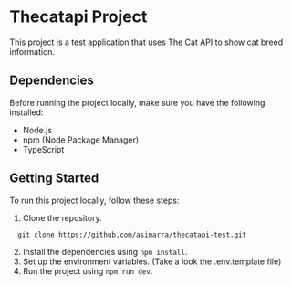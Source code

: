 # Thecatapi Project

This project is a test application that uses The Cat API to show cat breed information.

## Dependencies

Before running the project locally, make sure you have the following installed:

- Node.js
- npm (Node Package Manager)
- TypeScript

## Getting Started

To run this project locally, follow these steps:

1. Clone the repository.

```
  git clone https://github.com/asimarra/thecatapi-test.git
```

2. Install the dependencies using `npm install`.
3. Set up the environment variables. (Take a look the .env.template file)
4. Run the project using `npm run dev`.

